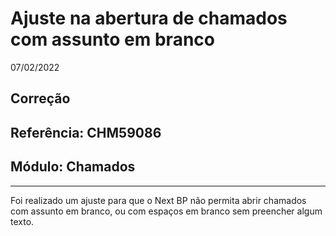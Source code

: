 # Ajuste na abertura de chamados com assunto em branco
07/02/2022
## Correção
## Referência: CHM59086
## Módulo: Chamados
***

Foi realizado um ajuste para que o Next BP não permita abrir chamados com assunto em branco, ou com espaços em branco sem preencher algum texto.
